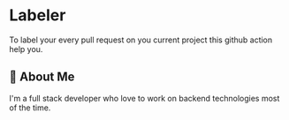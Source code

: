 # Labeler

To label your every pull request on you current project this github action help you.



## 🚀 About Me
I'm a full stack developer who love to work on backend technologies most of the time.


